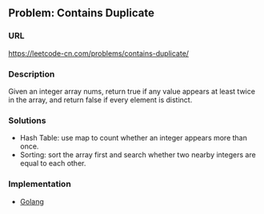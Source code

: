 ## Problem: Contains Duplicate

### URL

https://leetcode-cn.com/problems/contains-duplicate/

### Description

Given an integer array nums, return true if any value appears at least twice in the array, and return false if every element is distinct.

### Solutions

- Hash Table: use map to count whether an integer appears more than once.
- Sorting: sort the array first and search whether two nearby integers are equal to each other.

### Implementation

- [Golang](./solution.go)
